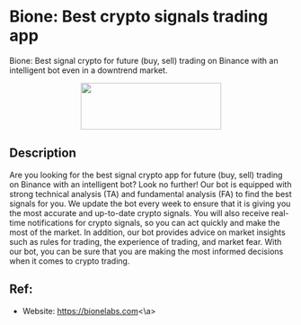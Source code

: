 # Bione: Best crypto signals trading app
Bione: Best signal crypto for future (buy, sell) trading on Binance with an intelligent bot even in a downtrend market.

<center><a href="https://apps.apple.com/us/app/bione-signal-buy-btc-crypto/id6443679288" target="_blank"><img src="https://tools.applemediaservices.com/api/badges/download-on-the-app-store/black/en-us?size=250x83&amp;releaseDate=1674345600" style="width: 250px; height: 83px;"></a></center>

## Description
Are you looking for the best signal crypto app for future (buy, sell) trading on Binance with an intelligent bot? Look no further! Our bot is equipped with strong technical analysis (TA) and fundamental analysis (FA) to find the best signals for you. We update the bot every week to ensure that it is giving you the most accurate and up-to-date crypto signals. You will also receive real-time notifications for crypto signals, so you can act quickly and make the most of the market. In addition, our bot provides advice on market insights such as rules for trading, the experience of trading, and market fear. With our bot, you can be sure that you are making the most informed decisions when it comes to crypto trading.

## Ref:
- Website: <a href="https://bionelabs.com" target="_blank">https://bionelabs.com<\a>
